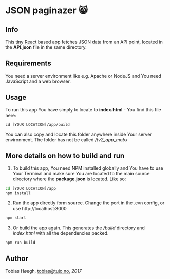 # JSON paginazer 😸

## Info
This tiny [React](https://facebook.github.io/react/) based app fetches JSON data from an API point, located in the **API.json** file in the same directory.

## Requirements
You need a server environment like e.g. Apache or NodeJS and You need JavaScript and a web browser.

## Usage
To run this app You have simply to locate to **index.html** - You find this file here:
```
cd [YOUR LOCATION]/app/build
```
You can also copy and locate this folder anywhere inside Your server environment. The folder has not be called */tv2_app_mobx*

## More details on how to build and run

1. To build this app, You need NPM installed globally and You have to use Your Terminal and make sure You are located to the main source directory where the **package.json** is located. Like so:

```bash
cd [YOUR LOCATION]/app
npm install
```

2. Run the app directly form source. Change the port in the .evn config, or use http://localhost:3000

```bash
npm start
```

3. Or build the app again. This generates the */build* directory and *index.html* with all the dependencies packed.

```bash
npm run build
```

## Author
Tobias Høegh, tobias@tujo.no, *2017*
